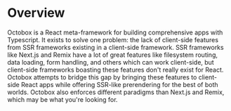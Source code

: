 # Overview
Octobox is a React meta-framework for building comprehensive apps with Typescript. It exists to solve one problem: the lack of client-side features from SSR frameworks existing in a client-side framework. SSR frameworks like Next.js and Remix have a lot of great features like filesystem routing, data loading, form handling, and others which can work client-side, but client-side frameworks boasting these features don't really exist for React. Octobox attempts to bridge this gap by bringing these features to client-side React apps while offering SSR-like prerendering for the best of both worlds. Octobox also enforces different paradigms than Next.js and Remix, which may be what you're looking for.